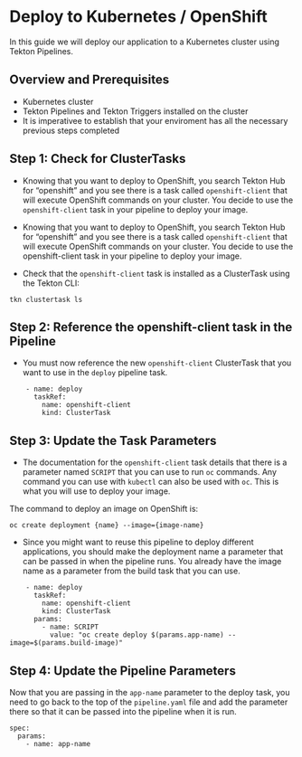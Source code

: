 # Deploy to Kubernetes / OpenShift

In this guide we will deploy our application to a Kubernetes cluster using Tekton Pipelines.

## Overview and Prerequisites

- Kubernetes cluster
- Tekton Pipelines and Tekton Triggers installed on the cluster
- It is imperativee to establish that your enviroment has all the necessary previous steps completed

## Step 1: Check for ClusterTasks

- Knowing that you want to deploy to OpenShift, you search Tekton Hub for “openshift” and you see there is a task called `openshift-client` that will execute OpenShift commands on your cluster. You decide to use the `openshift-client` task in your pipeline to deploy your image.

- Knowing that you want to deploy to OpenShift, you search Tekton Hub for “openshift” and you see there is a task called `openshift-client` that will execute OpenShift commands on your cluster. You decide to use the openshift-client task in your pipeline to deploy your image.

- Check that the `openshift-client` task is installed as a ClusterTask using the Tekton CLI:

`tkn clustertask ls`

## Step 2: Reference the openshift-client task in the Pipeline

- You must now reference the new `openshift-client` ClusterTask that you want to use in the `deploy` pipeline task.

```
    - name: deploy
      taskRef:
        name: openshift-client
        kind: ClusterTask
```

## Step 3: Update the Task Parameters

- The documentation for the `openshift-client` task details that there is a parameter named `SCRIPT` that you can use to run `oc` commands. Any command you can use with `kubectl` can also be used with `oc`. This is what you will use to deploy your image.

The command to deploy an image on OpenShift is:

`oc create deployment {name} --image={image-name}`

- Since you might want to reuse this pipeline to deploy different applications, you should make the deployment name a parameter that can be passed in when the pipeline runs. You already have the image name as a parameter from the build task that you can use.

```
    - name: deploy
      taskRef:
        name: openshift-client
        kind: ClusterTask
      params:
        - name: SCRIPT
          value: "oc create deploy $(params.app-name) --image=$(params.build-image)"
```

## Step 4: Update the Pipeline Parameters

Now that you are passing in the `app-name` parameter to the deploy task, you need to go back to the top of the `pipeline.yaml` file and add the parameter there so that it can be passed into the pipeline when it is run.

```
spec:
  params:
    - name: app-name
```

